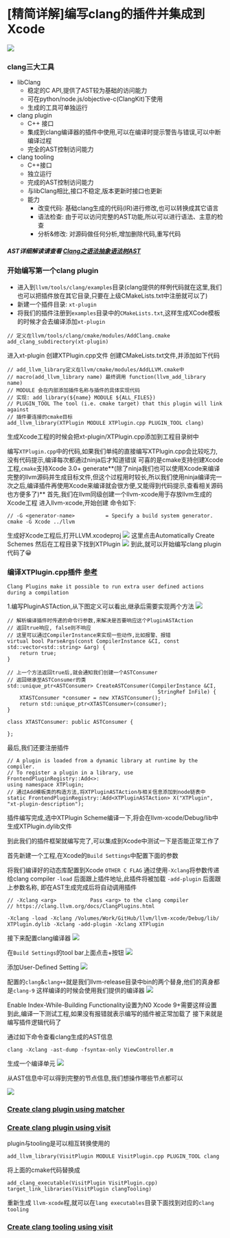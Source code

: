# [精简详解]编写clang的插件并集成到Xcode

![](https://ws3.sinaimg.cn/large/006tNc79gy1g2j8qg918ej31jk0dw1kx.jpg)

### clang三大工具
- libClang
    - 稳定的C API,提供了AST较为基础的访问能力
    - 可在python/node.js/objective-c(ClangKit)下使用
    - 生成的工具可单独运行
- clang plugin
    - C++ 接口
    - 集成到clang编译器的插件中使用,可以在编译时提示警告与错误,可以中断编译过程
    - 完全的AST控制访问能力
- clang tooling
    - C++接口
    - 独立运行
    - 完成的AST控制访问能力
    - 与libClang相比,接口不稳定,版本更新时接口也更新
    - 能力
        - 改变代码: 基础clang生成的代码(IR)进行修改,也可以转换成其它语言
        - 语法检查: 由于可以访问完整的AST功能,所以可以进行语法、主意的检查
        - 分析&修改: 对源码做任何分析,增加删除代码,重写代码

##### AST详细解读请查看 [Clang之语法抽象语法树AST](https://www.cnblogs.com/zhangke007/p/4714245.html)
        
### 开始编写第一个clang plugin
- 进入到`llvm/tools/clang/examples`目录(clang提供的样例代码就在这里,我们也可以把插件放在其它目录,只要在上级CMakeLists.txt中注册就可以了)
- 新建一个插件目录: `xt-plugin`
- 将我们的插件注册到`examples`目录中的`CMakeLists.txt`,这样生成XCode模板的时候才会去编译添加`xt-plugin`

```
// 定义在llvm/tools/clang/cmake/modules/AddClang.cmake
add_clang_subdirectory(xt-plugin)
```
进入xt-plugin
创建XTPlugin.cpp文件
创建CMakeLists.txt文件,并添加如下代码

```
// add_llvm_library定义在llvm/cmake/modules/AddLLVM.cmake中
// macro(add_llvm_library name) 最终调用 function(llvm_add_library name)
// MODULE 会在内部添加插件名称与插件的具体实现代码
// 实现: add_library(${name} MODULE ${ALL_FILES})
// PLUGIN_TOOL The tool (i.e. cmake target) that this plugin will link against
// 插件要连接的cmake目标
add_llvm_library(XTPlugin MODULE XTPlugin.cpp PLUGIN_TOOL clang)
```
生成Xcode工程的时候会把xt-plugin/XTPlugin.cpp添加到工程目录树中

编写`XTPlugin.cpp`中的代码,如果我们单纯的直接编写XTPlugin.cpp会比较吃力,没有代码提示,编译每次都通过ninja后才知道错误
可喜的是cmake支持创建Xcode工程,`cmake`支持Xcode 3.0+ generate**(除了ninja我们也可以使用Xcode来编译完整的llvm源码并生成目标文件,但这个过程用时较长,所以我们使用ninja编译完一次之后,编译插件再使用Xcode来编译就会很方便,又能得到代码提示,查看相关源码也方便多了)**
首先,我们在llvm同级创建一个llvm-xcode用于存放llvm生成的Xcode工程
进入llvm-xcode,开始创建
命令如下:

```
// -G <generator-name>          = Specify a build system generator.
cmake -G Xcode ../llvm
```

生成好Xcode工程后,打开LLVM.xcodeproj
![](https://ws1.sinaimg.cn/large/006tNc79gy1g2ewxf862tj30v407agt9.jpg)
这里点击Automatically Create Schemes
然后在工程目录下找到XTPlugin
![](https://ws1.sinaimg.cn/large/006tNc79gy1g2ex04lmlqj30b80b4ag6.jpg)
到此,就可以开始编写clang plugin代码了😀

### 编译XTPlugin.cpp插件 [参考](https://clang.llvm.org/docs/ClangPlugins.html)
`Clang Plugins make it possible to run extra user defined actions during a compilation` 

1.编写PluginASTAction,从下图定义可以看出,继承后需要实现两个方法
![](https://ws2.sinaimg.cn/large/006tNc79gy1g2exi8tarsj313u0u0n6b.jpg)

```
// 解析编译插件时传递的命令行参数,来解决是否要响应这个PluginASTAction
// 返回true响应, false则不响应
// 这里可以通过CompilerInstance来实现一些动作,比如报警、报错
virtual bool ParseArgs(const CompilerInstance &CI, const std::vector<std::string> &arg) {
    return true;
}

// 上一个方法返回true后,就会通知我们创建一个ASTConsumer
// 返回继承至ASTConsumer的类
std::unique_ptr<ASTConsumer> CreateASTConsumer(CompilerInstance &CI,
                                                 StringRef InFile) {
    XTASTConsumer *consumer = new XTASTConsumer();
    return std::unique_ptr<XTASTConsumer>(consumer);
}
```
```
class XTASTConsumer: public ASTConsumer {
        
};
```
最后,我们还要注册插件

```
// A plugin is loaded from a dynamic library at runtime by the compiler. 
// To register a plugin in a library, use FrontendPluginRegistry::Add<>:
using namespace XTPlugin;
// 通过Add模板类的构造方法,将XTPluginASTAction与相关信息添加到node链表中
static FrontendPluginRegistry::Add<XTPluginASTAction> X("XTPlugin", "xt-plugin-description");

```
插件编写完成,选中XTPlugin Scheme编译一下,将会在llvm-xcode/Debug/lib中生成XTPlugin.dylib文件

到此我们的插件框架就编写完了,可以集成到Xcode中测试一下是否能正常工作了

首先新建一个工程,在Xcode的`Build Settings`中配置下面的参数

将我们编译好的动态库配置到Xcode `OTHER C FLAG`
通过使用`-Xclang`将参数传递给clang compiler
`-load` 后面跟上插件地址,此插件将被加载
`-add-plugin` 后面跟上参数名称, 即在AST生成完成后将自动调用插件

```
// -Xclang <arg>           Pass <arg> to the clang compiler
// https://clang.llvm.org/docs/ClangPlugins.html

-Xclang -load -Xclang /Volumes/Work/GitHub/llvm/llvm-xcode/Debug/lib/
XTPlugin.dylib -Xclang -add-plugin -Xclang XTPlugin
```

接下来配置clang编译器
![](https://ws4.sinaimg.cn/large/006tNc79gy1g2ezz27ajlj30m001g0sr.jpg)

在`Build Settings`的tool bar上面点击+按钮
![](https://ws1.sinaimg.cn/large/006tNc79gy1g2ezzrslwfj30bm0243z2.jpg)

添加User-Defined Setting
![](https://ws4.sinaimg.cn/large/006tNc79gy1g2f00k0fasj30zy026dg4.jpg)

配置的`clang`&`clang++`就是我们llvm-release目录中bin的两个替身,他们的真身都是`clang-9`
这样编译的时候会使用我们提供的编译器
![](https://ws3.sinaimg.cn/large/006tNc79gy1g2f0e19v3hj30me01gdfu.jpg)

Enable Index-While-Building Functionality设置为N0
Xcode 9+需要这样设置 
到此,编译一下测试工程,如果没有报错就表示编写的插件被正常加载了
接下来就是编写插件逻辑代码了

通过如下命令查看clang生成的AST信息

```
clang -Xclang -ast-dump -fsyntax-only ViewController.m
```

生成一个编译单元
![](https://ws2.sinaimg.cn/large/006tNc79gy1g2i2t7f6ukj316g01qwet.jpg)

从AST信息中可以得到完整的节点信息,我们想操作哪些节点都可以

![](https://ws2.sinaimg.cn/large/006tNc79gy1g2i2v1gwn0j31h606wmze.jpg)


### [Create clang plugin using matcher](https://github.com/czqasngit/iOS_senior/blob/master/llvm/clang/ast_matcher.md)
### [Create clang plugin using visit](https://github.com/czqasngit/iOS_senior/blob/master/llvm/clang/ast_visit.md)
plugin与tooling是可以相互转换使用的

```
add_llvm_library(VisitPlugin MODULE VisitPlugin.cpp PLUGIN_TOOL clang

```

将上面的cmake代码替换成

```
add_clang_executable(VisitPlugin VisitPlugin.cpp)
target_link_libraries(VisitPlugin clangTooling)
```

重新生成 `llvm-xcode`程,就可以在`lang executables`目录下面找到对应的`clang tooling`

### [Create clang tooling using visit](https://github.com/czqasngit/iOS_senior/blob/master/llvm/clang/ast_visit_tooling.md)

